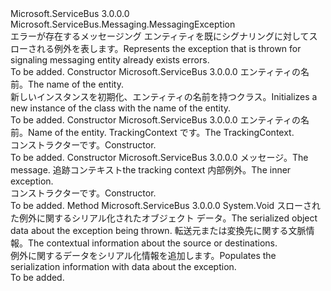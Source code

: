 <Type Name="MessagingEntityAlreadyExistsException" FullName="Microsoft.ServiceBus.Messaging.MessagingEntityAlreadyExistsException">
  <TypeSignature Language="C#" Value="public sealed class MessagingEntityAlreadyExistsException : Microsoft.ServiceBus.Messaging.MessagingException" />
  <TypeSignature Language="ILAsm" Value=".class public auto ansi serializable sealed beforefieldinit MessagingEntityAlreadyExistsException extends Microsoft.ServiceBus.Messaging.MessagingException" />
  <TypeSignature Language="DocId" Value="T:Microsoft.ServiceBus.Messaging.MessagingEntityAlreadyExistsException" />
  <TypeSignature Language="VB.NET" Value="Public NotInheritable Class MessagingEntityAlreadyExistsException&#xA;Inherits MessagingException" />
  <TypeSignature Language="F#" Value="type MessagingEntityAlreadyExistsException = class&#xA;    inherit MessagingException" />
  <AssemblyInfo>
    <AssemblyName>Microsoft.ServiceBus</AssemblyName>
    <AssemblyVersion>3.0.0.0</AssemblyVersion>
  </AssemblyInfo>
  <Base>
    <BaseTypeName>Microsoft.ServiceBus.Messaging.MessagingException</BaseTypeName>
  </Base>
  <Interfaces />
  <Docs>
    <summary><span data-ttu-id="60c07-101">エラーが存在するメッセージング エンティティを既にシグナリングに対してスローされる例外を表します。</span><span class="sxs-lookup"><span data-stu-id="60c07-101">Represents the exception that is thrown for signaling messaging entity already exists errors.</span></span></summary>
    <remarks>To be added.</remarks>
  </Docs>
  <Members>
    <Member MemberName=".ctor">
      <MemberSignature Language="C#" Value="public MessagingEntityAlreadyExistsException (string entityName);" />
      <MemberSignature Language="ILAsm" Value=".method public hidebysig specialname rtspecialname instance void .ctor(string entityName) cil managed" />
      <MemberSignature Language="DocId" Value="M:Microsoft.ServiceBus.Messaging.MessagingEntityAlreadyExistsException.#ctor(System.String)" />
      <MemberSignature Language="VB.NET" Value="Public Sub New (entityName As String)" />
      <MemberSignature Language="F#" Value="new Microsoft.ServiceBus.Messaging.MessagingEntityAlreadyExistsException : string -&gt; Microsoft.ServiceBus.Messaging.MessagingEntityAlreadyExistsException" Usage="new Microsoft.ServiceBus.Messaging.MessagingEntityAlreadyExistsException entityName" />
      <MemberType>Constructor</MemberType>
      <AssemblyInfo>
        <AssemblyName>Microsoft.ServiceBus</AssemblyName>
        <AssemblyVersion>3.0.0.0</AssemblyVersion>
      </AssemblyInfo>
      <Parameters>
        <Parameter Name="entityName" Type="System.String" />
      </Parameters>
      <Docs>
        <param name="entityName"><span data-ttu-id="60c07-102">エンティティの名前。</span><span class="sxs-lookup"><span data-stu-id="60c07-102">The name of the entity.</span></span></param>
        <summary><span data-ttu-id="60c07-103">新しいインスタンスを初期化、<see cref="T:Microsoft.ServiceBus.Messaging.MessagingEntityAlreadyExistsException" />エンティティの名前を持つクラス。</span><span class="sxs-lookup"><span data-stu-id="60c07-103">Initializes a new instance of the <see cref="T:Microsoft.ServiceBus.Messaging.MessagingEntityAlreadyExistsException" /> class with the name of the entity.</span></span></summary>
        <remarks>To be added.</remarks>
      </Docs>
    </Member>
    <Member MemberName=".ctor">
      <MemberSignature Language="C#" Value="public MessagingEntityAlreadyExistsException (string entityName, Microsoft.ServiceBus.Tracing.TrackingContext trackingContext);" />
      <MemberSignature Language="ILAsm" Value=".method public hidebysig specialname rtspecialname instance void .ctor(string entityName, class Microsoft.ServiceBus.Tracing.TrackingContext trackingContext) cil managed" />
      <MemberSignature Language="DocId" Value="M:Microsoft.ServiceBus.Messaging.MessagingEntityAlreadyExistsException.#ctor(System.String,Microsoft.ServiceBus.Tracing.TrackingContext)" />
      <MemberSignature Language="F#" Value="new Microsoft.ServiceBus.Messaging.MessagingEntityAlreadyExistsException : string * Microsoft.ServiceBus.Tracing.TrackingContext -&gt; Microsoft.ServiceBus.Messaging.MessagingEntityAlreadyExistsException" Usage="new Microsoft.ServiceBus.Messaging.MessagingEntityAlreadyExistsException (entityName, trackingContext)" />
      <MemberType>Constructor</MemberType>
      <AssemblyInfo>
        <AssemblyName>Microsoft.ServiceBus</AssemblyName>
        <AssemblyVersion>3.0.0.0</AssemblyVersion>
      </AssemblyInfo>
      <Parameters>
        <Parameter Name="entityName" Type="System.String" />
        <Parameter Name="trackingContext" Type="Microsoft.ServiceBus.Tracing.TrackingContext" />
      </Parameters>
      <Docs>
        <param name="entityName"> <span data-ttu-id="60c07-104">エンティティの名前。</span><span class="sxs-lookup"><span data-stu-id="60c07-104">Name of the entity.</span></span> </param>
        <param name="trackingContext"> <span data-ttu-id="60c07-105">TrackingContext です。</span><span class="sxs-lookup"><span data-stu-id="60c07-105">The TrackingContext.</span></span> </param>
        <summary> <span data-ttu-id="60c07-106">コンストラクターです。</span><span class="sxs-lookup"><span data-stu-id="60c07-106">Constructor.</span></span> </summary>
        <remarks>To be added.</remarks>
      </Docs>
    </Member>
    <Member MemberName=".ctor">
      <MemberSignature Language="C#" Value="public MessagingEntityAlreadyExistsException (string message, Microsoft.ServiceBus.Tracing.TrackingContext trackingContext, Exception innerException);" />
      <MemberSignature Language="ILAsm" Value=".method public hidebysig specialname rtspecialname instance void .ctor(string message, class Microsoft.ServiceBus.Tracing.TrackingContext trackingContext, class System.Exception innerException) cil managed" />
      <MemberSignature Language="DocId" Value="M:Microsoft.ServiceBus.Messaging.MessagingEntityAlreadyExistsException.#ctor(System.String,Microsoft.ServiceBus.Tracing.TrackingContext,System.Exception)" />
      <MemberSignature Language="F#" Value="new Microsoft.ServiceBus.Messaging.MessagingEntityAlreadyExistsException : string * Microsoft.ServiceBus.Tracing.TrackingContext * Exception -&gt; Microsoft.ServiceBus.Messaging.MessagingEntityAlreadyExistsException" Usage="new Microsoft.ServiceBus.Messaging.MessagingEntityAlreadyExistsException (message, trackingContext, innerException)" />
      <MemberType>Constructor</MemberType>
      <AssemblyInfo>
        <AssemblyName>Microsoft.ServiceBus</AssemblyName>
        <AssemblyVersion>3.0.0.0</AssemblyVersion>
      </AssemblyInfo>
      <Parameters>
        <Parameter Name="message" Type="System.String" />
        <Parameter Name="trackingContext" Type="Microsoft.ServiceBus.Tracing.TrackingContext" />
        <Parameter Name="innerException" Type="System.Exception" />
      </Parameters>
      <Docs>
        <param name="message">        <span data-ttu-id="60c07-107">メッセージ。</span><span class="sxs-lookup"><span data-stu-id="60c07-107">The message.</span></span> </param>
        <param name="trackingContext"> <span data-ttu-id="60c07-108">追跡コンテキスト</span><span class="sxs-lookup"><span data-stu-id="60c07-108">the tracking context</span></span></param>
        <param name="innerException"> <span data-ttu-id="60c07-109">内部例外。</span><span class="sxs-lookup"><span data-stu-id="60c07-109">The inner exception.</span></span> </param>
        <summary> <span data-ttu-id="60c07-110">コンストラクターです。</span><span class="sxs-lookup"><span data-stu-id="60c07-110">Constructor.</span></span> </summary>
        <remarks>To be added.</remarks>
      </Docs>
    </Member>
    <Member MemberName="GetObjectData">
      <MemberSignature Language="C#" Value="public override void GetObjectData (System.Runtime.Serialization.SerializationInfo info, System.Runtime.Serialization.StreamingContext context);" />
      <MemberSignature Language="ILAsm" Value=".method public hidebysig virtual instance void GetObjectData(class System.Runtime.Serialization.SerializationInfo info, valuetype System.Runtime.Serialization.StreamingContext context) cil managed" />
      <MemberSignature Language="DocId" Value="M:Microsoft.ServiceBus.Messaging.MessagingEntityAlreadyExistsException.GetObjectData(System.Runtime.Serialization.SerializationInfo,System.Runtime.Serialization.StreamingContext)" />
      <MemberSignature Language="VB.NET" Value="Public Overrides Sub GetObjectData (info As SerializationInfo, context As StreamingContext)" />
      <MemberSignature Language="F#" Value="override this.GetObjectData : System.Runtime.Serialization.SerializationInfo * System.Runtime.Serialization.StreamingContext -&gt; unit" Usage="messagingEntityAlreadyExistsException.GetObjectData (info, context)" />
      <MemberType>Method</MemberType>
      <AssemblyInfo>
        <AssemblyName>Microsoft.ServiceBus</AssemblyName>
        <AssemblyVersion>3.0.0.0</AssemblyVersion>
      </AssemblyInfo>
      <ReturnValue>
        <ReturnType>System.Void</ReturnType>
      </ReturnValue>
      <Parameters>
        <Parameter Name="info" Type="System.Runtime.Serialization.SerializationInfo" />
        <Parameter Name="context" Type="System.Runtime.Serialization.StreamingContext" />
      </Parameters>
      <Docs>
        <param name="info"><span data-ttu-id="60c07-111">スローされた例外に関するシリアル化されたオブジェクト データ。</span><span class="sxs-lookup"><span data-stu-id="60c07-111">The serialized object data about the exception being thrown.</span></span></param>
        <param name="context"><span data-ttu-id="60c07-112">転送元または変換先に関する文脈情報。</span><span class="sxs-lookup"><span data-stu-id="60c07-112">The contextual information about the source or destinations.</span></span></param>
        <summary><span data-ttu-id="60c07-113">例外に関するデータをシリアル化情報を追加します。</span><span class="sxs-lookup"><span data-stu-id="60c07-113">Populates the serialization information with data about the exception.</span></span></summary>
        <remarks>To be added.</remarks>
      </Docs>
    </Member>
  </Members>
</Type>